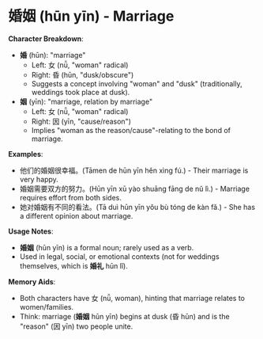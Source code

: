 # **婚姻 (hūn yīn) - Marriage**

**Character Breakdown**:  
- **婚** (hūn): "marriage"
  - Left: 女 (nǚ, "woman" radical)
  - Right: 昏 (hūn, "dusk/obscure")
  - Suggests a concept involving "woman" and "dusk" (traditionally, weddings took place at dusk).  
- **姻** (yīn): "marriage, relation by marriage"
  - Left: 女 (nǚ, "woman" radical)
  - Right: 因 (yīn, "cause/reason")
  - Implies "woman as the reason/cause"-relating to the bond of marriage.

**Examples**:  
- 他们的婚姻很幸福。(Tāmen de hūn yīn hěn xìng fú.) - Their marriage is very happy.  
- 婚姻需要双方的努力。(Hūn yīn xū yào shuāng fāng de nǔ lì.) - Marriage requires effort from both sides.  
- 她对婚姻有不同的看法。(Tā duì hūn yīn yǒu bù tóng de kàn fǎ.) - She has a different opinion about marriage.

**Usage Notes**:  
- **婚姻** (hūn yīn) is a formal noun; rarely used as a verb.  
- Used in legal, social, or emotional contexts (not for weddings themselves, which is **婚礼** hūn lǐ).

**Memory Aids**:  
- Both characters have 女 (nǚ, woman), hinting that marriage relates to women/families.  
- Think: marriage (**婚姻** hūn yīn) begins at dusk (昏 hūn) and is the "reason" (因 yīn) two people unite.